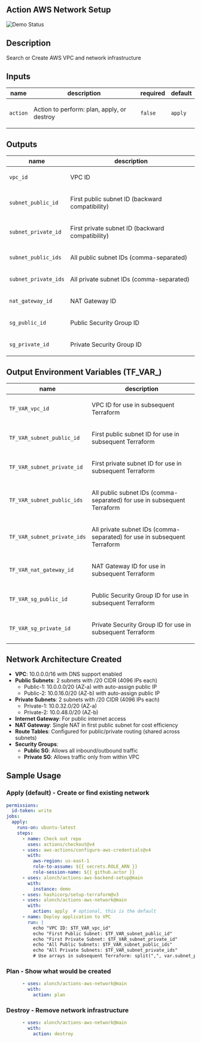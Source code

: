 <!-- action-docs-header source="action.yml" -->
## Action AWS Network Setup
<!-- action-docs-header source="action.yml" -->
![Demo Status](https://github.com/alonch/actions-aws-network/actions/workflows/on-push.yml/badge.svg)

<!-- action-docs-description source="action.yml" -->
## Description

Search or Create AWS VPC and network infrastructure
<!-- action-docs-description source="action.yml" -->

<!-- action-docs-inputs source="action.yml" -->
## Inputs

| name | description | required | default |
| --- | --- | --- | --- |
| `action` | <p>Action to perform: plan, apply, or destroy</p> | `false` | `apply` |
<!-- action-docs-inputs source="action.yml" -->

<!-- action-docs-outputs source="action.yml" -->
## Outputs

| name | description |
| --- | --- |
| `vpc_id` | <p>VPC ID</p> |
| `subnet_public_id` | <p>First public subnet ID (backward compatibility)</p> |
| `subnet_private_id` | <p>First private subnet ID (backward compatibility)</p> |
| `subnet_public_ids` | <p>All public subnet IDs (comma-separated)</p> |
| `subnet_private_ids` | <p>All private subnet IDs (comma-separated)</p> |
| `nat_gateway_id` | <p>NAT Gateway ID</p> |
| `sg_public_id` | <p>Public Security Group ID</p> |
| `sg_private_id` | <p>Private Security Group ID</p> |
<!-- action-docs-outputs source="action.yml" -->

## Output Environment Variables (TF_VAR_)
| name | description |
| --- | --- |
| `TF_VAR_vpc_id` | <p>VPC ID for use in subsequent Terraform</p> |
| `TF_VAR_subnet_public_id` | <p>First public subnet ID for use in subsequent Terraform</p> |
| `TF_VAR_subnet_private_id` | <p>First private subnet ID for use in subsequent Terraform</p> |
| `TF_VAR_subnet_public_ids` | <p>All public subnet IDs (comma-separated) for use in subsequent Terraform</p> |
| `TF_VAR_subnet_private_ids` | <p>All private subnet IDs (comma-separated) for use in subsequent Terraform</p> |
| `TF_VAR_nat_gateway_id` | <p>NAT Gateway ID for use in subsequent Terraform</p> |
| `TF_VAR_sg_public_id` | <p>Public Security Group ID for use in subsequent Terraform</p> |
| `TF_VAR_sg_private_id` | <p>Private Security Group ID for use in subsequent Terraform</p> |

## Network Architecture Created
- **VPC**: 10.0.0.0/16 with DNS support enabled
- **Public Subnets**: 2 subnets with /20 CIDR (4096 IPs each)
  - Public-1: 10.0.0.0/20 (AZ-a) with auto-assign public IP
  - Public-2: 10.0.16.0/20 (AZ-b) with auto-assign public IP
- **Private Subnets**: 2 subnets with /20 CIDR (4096 IPs each)
  - Private-1: 10.0.32.0/20 (AZ-a)
  - Private-2: 10.0.48.0/20 (AZ-b)
- **Internet Gateway**: For public internet access
- **NAT Gateway**: Single NAT in first public subnet for cost efficiency
- **Route Tables**: Configured for public/private routing (shared across subnets)
- **Security Groups**:
  - **Public SG**: Allows all inbound/outbound traffic
  - **Private SG**: Allows traffic only from within VPC

## Sample Usage

### Apply (default) - Create or find existing network
```yml
permissions:
  id-token: write
jobs:
  apply:
    runs-on: ubuntu-latest
    steps:
      - name: Check out repo
        uses: actions/checkout@v4
      - uses: aws-actions/configure-aws-credentials@v4
        with:
          aws-region: us-east-1
          role-to-assume: ${{ secrets.ROLE_ARN }}
          role-session-name: ${{ github.actor }}
      - uses: alonch/actions-aws-backend-setup@main
        with:
          instance: demo
      - uses: hashicorp/setup-terraform@v3
      - uses: alonch/actions-aws-network@main
        with:
          action: apply  # optional, this is the default
      - name: Deploy application to VPC
        run: |
          echo "VPC ID: $TF_VAR_vpc_id"
          echo "First Public Subnet: $TF_VAR_subnet_public_id"
          echo "First Private Subnet: $TF_VAR_subnet_private_id"
          echo "All Public Subnets: $TF_VAR_subnet_public_ids"
          echo "All Private Subnets: $TF_VAR_subnet_private_ids"
          # Use arrays in subsequent Terraform: split(",", var.subnet_public_ids)
```

### Plan - Show what would be created
```yml
      - uses: alonch/actions-aws-network@main
        with:
          action: plan
```

### Destroy - Remove network infrastructure
```yml
      - uses: alonch/actions-aws-network@main
        with:
          action: destroy
```

